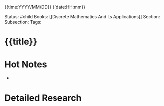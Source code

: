{{time:YYYY/MM/DD}}
{{date:HH:mm}}

Status: #child
Books: [[Discrete Mathematics And Its Applications]] 
Section: 
Subsection: 
Tags:
# {{title}}
# Hot Notes
- 

# Detailed Research


